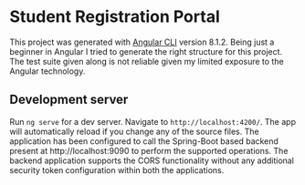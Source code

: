 # Student Registration Portal

This project was generated with [Angular CLI](https://github.com/angular/angular-cli) version 8.1.2.
Being just a beginner in Angular I tried to generate the right structure for this project.
The test suite given along is not reliable given my limited exposure to the Angular technology.

## Development server

Run `ng serve` for a dev server. Navigate to `http://localhost:4200/`. The app will automatically reload if you change any of the source files.
The application has been configured to call the Spring-Boot based backend present at http://localhost:9090 to perform the supported operations.
The backend application supports the CORS functionality without any additional security token configuration within both the applications.
